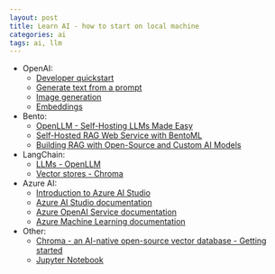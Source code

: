 ```yaml
---
layout: post
title: Learn AI - how to start on local machine
categories: ai
tags: ai, llm
---
```


* OpenAI:
  * [Developer quickstart](https://platform.openai.com/docs/quickstart)
  * [Generate text from a prompt](https://platform.openai.com/docs/guides/text-generation)
  * [Image generation](https://platform.openai.com/docs/guides/images)
  * [Embeddings](https://platform.openai.com/docs/guides/embeddings/what-are-embeddings)
* Bento:
  * [OpenLLM - Self-Hosting LLMs Made Easy](https://github.com/bentoml/OpenLLM)
  * [Self-Hosted RAG Web Service with BentoML](https://github.com/bentoml/rag-tutorials)
  * [Building RAG with Open-Source and Custom AI Models](https://www.bentoml.com/blog/building-rag-with-open-source-and-custom-ai-models)
* LangChain:
  * [LLMs - OpenLLM](https://python.langchain.com/docs/integrations/llms/openllm/)
  * [Vector stores - Chroma](https://python.langchain.com/docs/integrations/vectorstores/chroma/)
* Azure AI:
  * [Introduction to Azure AI Studio](https://learn.microsoft.com/en-us/training/modules/introduction-to-azure-ai-studio/)
  * [Azure AI Studio documentation](https://learn.microsoft.com/en-us/azure/ai-studio/)
  * [Azure OpenAI Service documentation](https://learn.microsoft.com/en-us/azure/ai-services/openai/)
  * [Azure Machine Learning documentation](https://learn.microsoft.com/en-us/azure/machine-learning/?view=azureml-api-2)
* Other:
  * [Chroma - an AI-native open-source vector database - Getting started](https://docs.trychroma.com/getting-started)
  * [Jupyter Notebook](https://docs.jupyter.org/)

